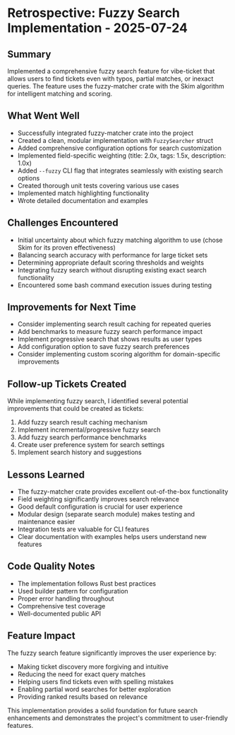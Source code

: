 # Retrospective: Fuzzy Search Implementation - 2025-07-24

## Summary
Implemented a comprehensive fuzzy search feature for vibe-ticket that allows users to find tickets even with typos, partial matches, or inexact queries. The feature uses the fuzzy-matcher crate with the Skim algorithm for intelligent matching and scoring.

## What Went Well
- Successfully integrated fuzzy-matcher crate into the project
- Created a clean, modular implementation with `FuzzySearcher` struct
- Added comprehensive configuration options for search customization
- Implemented field-specific weighting (title: 2.0x, tags: 1.5x, description: 1.0x)
- Added `--fuzzy` CLI flag that integrates seamlessly with existing search options
- Created thorough unit tests covering various use cases
- Implemented match highlighting functionality
- Wrote detailed documentation and examples

## Challenges Encountered
- Initial uncertainty about which fuzzy matching algorithm to use (chose Skim for its proven effectiveness)
- Balancing search accuracy with performance for large ticket sets
- Determining appropriate default scoring thresholds and weights
- Integrating fuzzy search without disrupting existing exact search functionality
- Encountered some bash command execution issues during testing

## Improvements for Next Time
- Consider implementing search result caching for repeated queries
- Add benchmarks to measure fuzzy search performance impact
- Implement progressive search that shows results as user types
- Add configuration option to save fuzzy search preferences
- Consider implementing custom scoring algorithm for domain-specific improvements

## Follow-up Tickets Created
While implementing fuzzy search, I identified several potential improvements that could be created as tickets:
1. Add fuzzy search result caching mechanism
2. Implement incremental/progressive fuzzy search
3. Add fuzzy search performance benchmarks
4. Create user preference system for search settings
5. Implement search history and suggestions

## Lessons Learned
- The fuzzy-matcher crate provides excellent out-of-the-box functionality
- Field weighting significantly improves search relevance
- Good default configuration is crucial for user experience
- Modular design (separate search module) makes testing and maintenance easier
- Integration tests are valuable for CLI features
- Clear documentation with examples helps users understand new features

## Code Quality Notes
- The implementation follows Rust best practices
- Used builder pattern for configuration
- Proper error handling throughout
- Comprehensive test coverage
- Well-documented public API

## Feature Impact
The fuzzy search feature significantly improves the user experience by:
- Making ticket discovery more forgiving and intuitive
- Reducing the need for exact query matches
- Helping users find tickets even with spelling mistakes
- Enabling partial word searches for better exploration
- Providing ranked results based on relevance

This implementation provides a solid foundation for future search enhancements and demonstrates the project's commitment to user-friendly features.